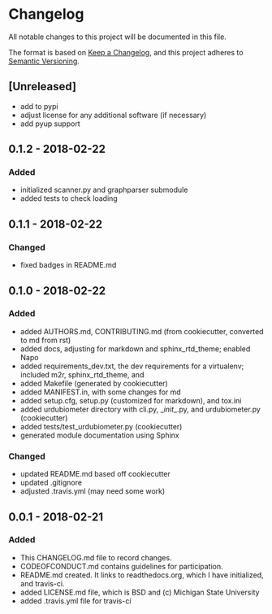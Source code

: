 # Changelog
All notable changes to this project will be documented in this file.

The format is based on [Keep a Changelog](http://keepachangelog.com/en/1.0.0/),
and this project adheres to [Semantic Versioning](http://semver.org/spec/v2.0.0.html).

## [Unreleased]
- add to pypi
- adjust license for any additional software (if necessary)
- add pyup support

## 0.1.2 - 2018-02-22
### Added
- initialized scanner.py and graphparser submodule
- added tests to check loading
 
## 0.1.1 - 2018-02-22
### Changed
- fixed badges in README.md

## 0.1.0 - 2018-02-22
### Added
- added AUTHORS.md, CONTRIBUTING.md (from cookiecutter, converted to md from rst)
- added docs, adjusting for markdown and sphinx_rtd_theme; enabled Napo
- added requirements_dev.txt, the dev requirements for a virtualenv; included m2r, sphinx_rtd_theme, and
- added Makefile (generated by cookiecutter)
- added MANIFEST.in, with some changes for md
- added setup.cfg, setup.py (customized for markdown), and tox.ini
- added urdubiometer directory with cli.py, \__init__.py, and urdubiometer.py (cookiecutter)
- added tests/test_urdubiometer.py (cookiecutter)
- generated module documentation using Sphinx

### Changed
- updated README.md based off cookiecutter
- updated .gitignore
- adjusted .travis.yml (may need some work)
## 0.0.1 - 2018-02-21
### Added
- This CHANGELOG.md file to record changes.
- CODEOFCONDUCT.md contains guidelines for participation.
- README.md created. It links to readthedocs.org, which I have initialized,
  and travis-ci.
- added LICENSE.md file, which is BSD and (c) Michigan State University
- added .travis.yml file for travis-ci
